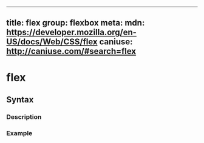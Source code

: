 
  ---
  title: flex
  group: flexbox
  meta:
    mdn: https://developer.mozilla.org/en-US/docs/Web/CSS/flex
    caniuse: http://caniuse.com/#search=flex
  ---

  # flex
  <!--- Introduction for flex, keep it brief and set the overall context -->

  ## Syntax
  <!--- Introduce the various syntax for flex -->

  ### Description
  <!--- For each major section of syntax, provide a description explaining its usage further -->

  ### Example
  <!--- Provide code examples for the syntax block you're currently describing -->